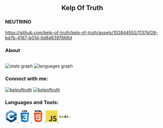<!--![Header](./github-header-image.png)-->
<h2 align="center">Kelp Of Truth</h3>

### NEUTRINO


https://github.com/kelp-of-truth/kelp-of-truth/assets/102844552/1137bf28-bd7b-4167-b01d-0d8d6397666d



### About
<br>
  <img src="https://github-readme-stats.vercel.app/api?username=kelp-of-truth&hide_title=false&hide_rank=false&show_icons=true&include_all_commits=true&count_private=true&disable_animations=false&theme=dracula&locale=en&hide_border=false&order=1" height="150" alt="stats graph"  />
  <img src="https://github-readme-stats.vercel.app/api/top-langs?username=kelp-of-truth&locale=en&hide_title=false&layout=compact&card_width=320&langs_count=5&theme=dracula&hide_border=false&order=2" height="150" alt="languages graph"  />
</div>
<br>
<div align="center">
<a href="https://spotify-github-profile.vercel.app/api/view?uid=31e3psve7a4wcbohtu3vwpr5353y&redirect=true">
<!-- <img src="https://spotify-github-profile.vercel.app/api/view?uid=31e3psve7a4wcbohtu3vwpr5353y&cover_image=true&theme=default&show_offline=true&background_color=121212&interchange=false" alt="spotify-github-profile"> -->
</a>
</div>


<h3 align="left">Connect with me:</h3>
<p align="left">
<a href="https://twitter.com/kelpoftruth" target="blank"><img align="center" src="https://raw.githubusercontent.com/rahuldkjain/github-profile-readme-generator/master/src/images/icons/Social/twitter.svg" alt="kelpoftruth" height="30" width="40" /></a>
<a href="https://www.youtube.com/c/kelpoftruth" target="blank"><img align="center" src="https://raw.githubusercontent.com/rahuldkjain/github-profile-readme-generator/master/src/images/icons/Social/youtube.svg" alt="kelpoftruth" height="30" width="40" /></a>
</p>


<h3 align="left">Languages and Tools:</h3>
<p align="left"> <a href="https://www.w3schools.com/cpp/" target="_blank" rel="noreferrer"> <img src="https://raw.githubusercontent.com/devicons/devicon/master/icons/cplusplus/cplusplus-original.svg" alt="cplusplus" width="40" height="40"/> </a> <a href="https://www.w3schools.com/css/" target="_blank" rel="noreferrer"> <img src="https://raw.githubusercontent.com/devicons/devicon/master/icons/css3/css3-original-wordmark.svg" alt="css3" width="40" height="40"/> </a> <a href="https://www.w3.org/html/" target="_blank" rel="noreferrer"> <img src="https://raw.githubusercontent.com/devicons/devicon/master/icons/html5/html5-original-wordmark.svg" alt="html5" width="40" height="40"/> </a> <a href="https://developer.mozilla.org/en-US/docs/Web/JavaScript" target="_blank" rel="noreferrer"> <img src="https://raw.githubusercontent.com/devicons/devicon/master/icons/javascript/javascript-original.svg" alt="javascript" width="40" height="40"/> </a> <a href="https://nodejs.org" target="_blank" rel="noreferrer"> <img src="https://raw.githubusercontent.com/devicons/devicon/master/icons/nodejs/nodejs-original-wordmark.svg" alt="nodejs" width="40" height="40"/> </a> </p>
